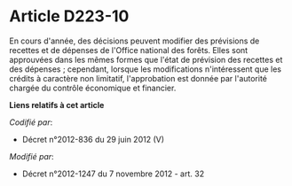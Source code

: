 # Article D223-10

En cours d'année, des décisions peuvent modifier des prévisions de recettes et de dépenses de l'Office national des forêts.
Elles sont approuvées dans les mêmes formes que l'état de prévision des recettes et des dépenses ; cependant, lorsque les
modifications n'intéressent que les crédits à caractère non limitatif, l'approbation est donnée par         l'autorité
chargée du contrôle économique et financier.

**Liens relatifs à cet article**

_Codifié par_:

  - Décret n°2012-836 du 29 juin 2012 (V)

_Modifié par_:

  - Décret n°2012-1247 du 7 novembre 2012 - art. 32
